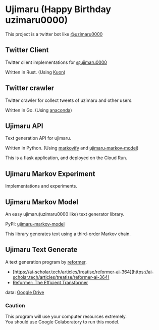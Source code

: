 # Ujimaru (Happy Birthday uzimaru0000)

This project is a twitter bot like [@uzimaru0000](https://twitter.com/uzimaru0000)

## Twitter Client

Twitter client implementations for [@ujimaru0000](https://twitter.com/ujimaru0000)

Written in Rust. (Using [Kuon](https://github.com/hppRC/kuon))

## Twitter crawler

Twitter crawler for collect tweets of uzimaru and other users.

Written in Go. (Using [anaconda](https://github.com/ChimeraCoder/anaconda))

## Ujimaru API

Text generation API for ujimaru.

Written in Python. (Using [markovify](https://github.com/jsvine/markovify) and [ujimaru-markov-model](https://pypi.org/project/ujimaru-markov-model/))

This is a flask application, and deployed on the Cloud Run.


## Ujimaru Markov Experiment

Implementations and experiments.


## Ujimaru Markov Model

An easy ujimaru(uzimaru0000 like) text generator library.

PyPI: [ujimaru-markov-model](https://pypi.org/project/ujimaru-markov-model/)

This library generates text using a third-order Markov chain.


## Ujimaru Text Generate

A text generation program by [reformer](https://github.com/google/trax/tree/master/trax/models/reformer).

- [https://ai-scholar.tech/articles/treatise/reformer-ai-364](https://ai-scholar.tech/articles/treatise/reformer-ai-364)
- [Reformer: The Efficient Transformer](https://arxiv.org/abs/2001.04451)


data: [Google Drive](https://drive.google.com/file/d/1-3DzppHf9vy_7NUepw-yv6qBlHjtxNkQ/view?usp=sharing)

### Caution

This program will use your computer resources extremely.  
You should use Google Colaboratory to run this model.

